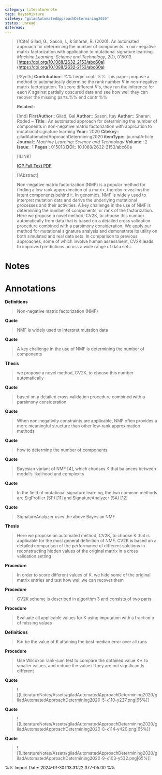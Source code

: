 ```yaml
---
category: literaturenote
tags: bayesMixture
citekey: "giladAutomatedApproachDetermining2020"
status: unread
dateread:
---
```

> [!Cite]
> Gilad, G., Sason, I., & Sharan, R. (2020). An automated approach for determining the number of components in non-negative matrix factorization with application to mutational signature learning. _Machine Learning: Science and Technology_, _2_(1), 015013. [https://doi.org/10.1088/2632-2153/abc60a](https://doi.org/10.1088/2632-2153/abc60a)

>[!Synth]
>**Contribution**:: %% begin contr %% This paper propose a method to automatically determine the rank number $K$ in non-negative matrix factorization. To score different $K$'s, they run the inference for each $K$ against partially obscured data and see how well they can recover the missing parts.%% end contr %%
>
>**Related**:: 

>[!md]
> **FirstAuthor**:: Gilad, Gal
> **Author**:: Sason, Itay
> **Author**:: Sharan, Roded
~
> **Title**:: An automated approach for determining the number of components in non-negative matrix factorization with application to mutational signature learning
> **Year**:: 2020
> **Citekey**:: giladAutomatedApproachDetermining2020
> **itemType**:: journalArticle
> **Journal**:: *Machine Learning: Science and Technology*
> **Volume**:: 2
> **Issue**:: 1
> **Pages**:: 015013
> **DOI**:: 10.1088/2632-2153/abc60a

> [!LINK]
>
> [IOP Full Text PDF](file:///home/nguyenston/Zotero/storage/7Y8MMDKN/Gilad%20et%20al.%20-%202020%20-%20An%20automated%20approach%20for%20determining%20the%20number%20o.pdf)

> [!Abstract]
>
> Non-negative matrix factorization (NMF) is a popular method for finding a low rank approximation of a matrix, thereby revealing the latent components behind it. In genomics, NMF is widely used to interpret mutation data and derive the underlying mutational processes and their activities. A key challenge in the use of NMF is determining the number of components, or rank of the factorization. Here we propose a novel method, CV2K, to choose this number automatically from data that is based on a detailed cross validation procedure combined with a parsimony consideration. We apply our method for mutational signature analysis and demonstrate its utility on both simulated and real data sets. In comparison to previous approaches, some of which involve human assessment, CV2K leads to improved predictions across a wide range of data sets.
>

# Notes
>

# Annotations
<b class="thickUnd" style="text-decoration-color: #ff6666">Definitions</b>
> Non-negative matrix factorization (NMF)

<b class="thickUnd" style="text-decoration-color: #ffd400">Quote</b>
> NMF is widely used to interpret mutation data

<b class="thickUnd" style="text-decoration-color: #ffd400">Quote</b>
> A key challenge in the use of NMF is determining the number of components

<b class="thickUnd" style="text-decoration-color: #2ea8e5">Thesis</b>
> we propose a novel method, CV2K, to choose this number automatically

<b class="thickUnd" style="text-decoration-color: #ffd400">Quote</b>
> based on a detailed cross validation procedure combined with a parsimony consideration

<b class="thickUnd" style="text-decoration-color: #ffd400">Quote</b>
> When non-negativity constraints are applicable, NMF often provides a more meaningful structure than other low-rank approximation methods

<b class="thickUnd" style="text-decoration-color: #ffd400">Quote</b>
> how to determine the number of components

<b class="thickUnd" style="text-decoration-color: #ffd400">Quote</b>
> Bayesian variant of NMF [4], which chooses K that balances between model’s likelihood and complexity

<b class="thickUnd" style="text-decoration-color: #ffd400">Quote</b>
> In the field of mutational signature learning, the two common methods are SigProfiler (SP) [11] and SignatureAnalyzer (SA) [12]

<b class="thickUnd" style="text-decoration-color: #ffd400">Quote</b>
> SignatureAnalyzer uses the above Bayesian NMF

<b class="thickUnd" style="text-decoration-color: #2ea8e5">Thesis</b>
> Here we propose an automated method, CV2K, to choose K that is applicable for the most general definition of NMF. CV2K is based on a detailed comparison of the performance of different solutions in reconstructing hidden values of the original matrix in a cross validation setting

<b class="thickUnd" style="text-decoration-color: #f19837">Procedure</b>
> In order to score different values of K, we hide some of the original matrix entries and test how well we can recover them

<b class="thickUnd" style="text-decoration-color: #f19837">Procedure</b>
> CV2K scheme is described in algorithm 3 and consists of two parts

<b class="thickUnd" style="text-decoration-color: #f19837">Procedure</b>
> Evaluate all applicable values for K using imputation with a fraction p of missing values

<b class="thickUnd" style="text-decoration-color: #ff6666">Definitions</b>
> K∗ be the value of K attaining the best median error over all runs

<b class="thickUnd" style="text-decoration-color: #f19837">Procedure</b>
> Use Wilcoxon rank-sum test to compare the obtained value K∗ to smaller values, and reduce the value if they are not significantly different

<b class="thickUnd" style="text-decoration-color: #ffd400">Quote</b>
> ![[LiteratureNotes/Assets/giladAutomatedApproachDetermining2020/giladAutomatedApproachDetermining2020-5-x110-y227.png|65%]]

<b class="thickUnd" style="text-decoration-color: #ffd400">Quote</b>
> ![[LiteratureNotes/Assets/giladAutomatedApproachDetermining2020/giladAutomatedApproachDetermining2020-8-x114-y420.png|65%]]

<b class="thickUnd" style="text-decoration-color: #ffd400">Quote</b>
> ![[LiteratureNotes/Assets/giladAutomatedApproachDetermining2020/giladAutomatedApproachDetermining2020-9-x103-y532.png|65%]]



%% Import Date: 2024-01-30T13:31:22.377-05:00 %%
